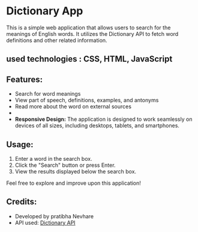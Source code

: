 # Dictionary App

This is a simple web application that allows users to search for the meanings of English words. 
It utilizes the Dictionary API to fetch word definitions and other related information.

## used technologies : CSS, HTML, JavaScript

## Features:
- Search for word meanings
- View part of speech, definitions, examples, and antonyms
- Read more about the word on external sources
- 
- **Responsive Design:** The application is designed to work seamlessly on devices of all sizes, including desktops, tablets, and smartphones.

## Usage:
1. Enter a word in the search box.
2. Click the "Search" button or press Enter.
3. View the results displayed below the search box.

Feel free to explore and improve upon this application!

## Credits:
- Developed by pratibha Nevhare
- API used: [Dictionary API](https://api.dictionaryapi.dev/)
